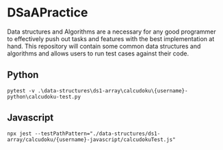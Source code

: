# DSaAPractice

Data structures and Algorithms are a necessary for any good programmer to effectively push out tasks and features with the best implementation at hand. This repository will contain some common data structures and algorithms and allows users to run test cases against their code.

## Python

`pytest -v .\data-structures\ds1-array\calcudoku\{username}-python\calcudoku-test.py`

## Javascript

`npx jest --testPathPattern="./data-structures/ds1-array/calcudoku/{username}-javascript/calcudokuTest.js"`
